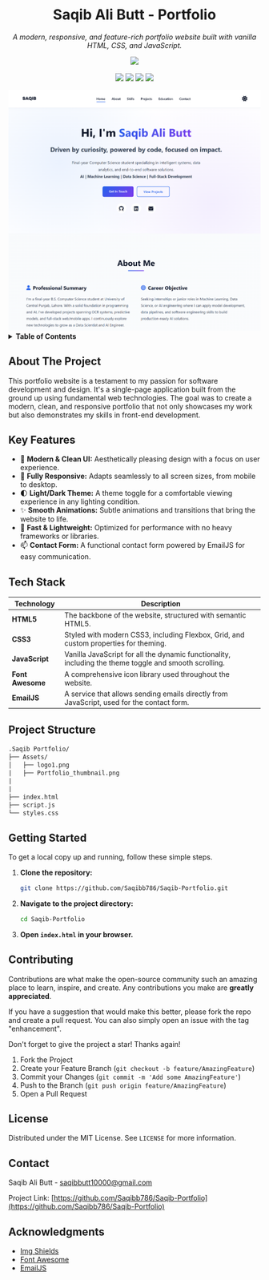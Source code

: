 <div align="center">

# Saqib Ali Butt - Portfolio

_A modern, responsive, and feature-rich portfolio website built with vanilla HTML, CSS, and JavaScript._

<p align="center">
  <a href="https://saqib-personalportfolio.netlify.app/" target="_blank" rel="noopener noreferrer">
    <img src="https://img.shields.io/badge/Live-Preview-blue?style=for-the-badge&logo=netlify">
  </a>
</p>

</div>

<p align="center">
  <a href="https://github.com/Saqibb786/Saqib-Portfolio/blob/main/LICENSE"><img src="https://img.shields.io/github/license/Saqibb786/Saqib-Portfolio?style=for-the-badge"></a>
  <a href="https://github.com/Saqibb786/Saqib-Portfolio/stargazers"><img src="https://img.shields.io/github/stars/Saqibb786/Saqib-Portfolio?style=for-the-badge"></a>
  <a href="https://github.com/Saqibb786/Saqib-Portfolio/network/members"><img src="https://img.shields.io/github/forks/Saqibb786/Saqib-Portfolio?style=for-the-badge"></a>
  <a href="https://github.com/Saqibb786/Saqib-Portfolio/issues"><img src="https://img.shields.io/github/issues/Saqibb786/Saqib-Portfolio?style=for-the-badge"></a>
</p>

<div align="center">
  <a href="https://saqib-personalportfolio.netlify.app/" target="_blank" rel="noopener noreferrer">
    <img src="Assets/Portfolio_thumbnail.png" alt="Portfolio Preview" width="800">
  </a>
</div>

<details>
  <summary><strong>Table of Contents</strong></summary>
  <ol>
    <li><a href="#about-the-project">About The Project</a></li>
    <li><a href="#key-features">Key Features</a></li>
    <li><a href="#tech-stack">Tech Stack</a></li>
    <li><a href="#project-structure">Project Structure</a></li>
    <li><a href="#getting-started">Getting Started</a></li>
    <li><a href="#roadmap">Roadmap</a></li>
    <li><a href="#contributing">Contributing</a></li>
    <li><a href="#license">License</a></li>
    <li><a href="#contact">Contact</a></li>
    <li><a href="#acknowledgments">Acknowledgments</a></li>
  </ol>
</details>

## About The Project

This portfolio website is a testament to my passion for software development and design. It's a single-page application built from the ground up using fundamental web technologies. The goal was to create a modern, clean, and responsive portfolio that not only showcases my work but also demonstrates my skills in front-end development.

## Key Features

- 🎨 **Modern & Clean UI:** Aesthetically pleasing design with a focus on user experience.
- 📱 **Fully Responsive:** Adapts seamlessly to all screen sizes, from mobile to desktop.
- 🌓 **Light/Dark Theme:** A theme toggle for a comfortable viewing experience in any lighting condition.
- ✨ **Smooth Animations:** Subtle animations and transitions that bring the website to life.
- 🚀 **Fast & Lightweight:** Optimized for performance with no heavy frameworks or libraries.
- 📫 **Contact Form:** A functional contact form powered by EmailJS for easy communication.

## Tech Stack

| Technology       | Description                                                                                            |
| ---------------- | ------------------------------------------------------------------------------------------------------ |
| **HTML5**        | The backbone of the website, structured with semantic HTML5.                                           |
| **CSS3**         | Styled with modern CSS3, including Flexbox, Grid, and custom properties for theming.                   |
| **JavaScript**   | Vanilla JavaScript for all the dynamic functionality, including the theme toggle and smooth scrolling. |
| **Font Awesome** | A comprehensive icon library used throughout the website.                                              |
| **EmailJS**      | A service that allows sending emails directly from JavaScript, used for the contact form.              |

## Project Structure

```
.Saqib Portfolio/
├── Assets/
│   ├── logo1.png
|   ├── Portfolio_thumbnail.png
|
|
├── index.html
├── script.js
└── styles.css
```

## Getting Started

To get a local copy up and running, follow these simple steps.

1.  **Clone the repository:**
    ```sh
    git clone https://github.com/Saqibb786/Saqib-Portfolio.git
    ```
2.  **Navigate to the project directory:**
    ```sh
    cd Saqib-Portfolio
    ```
3.  **Open `index.html` in your browser.**

## Contributing

Contributions are what make the open-source community such an amazing place to learn, inspire, and create. Any contributions you make are **greatly appreciated**.

If you have a suggestion that would make this better, please fork the repo and create a pull request. You can also simply open an issue with the tag "enhancement".

Don't forget to give the project a star! Thanks again!

1.  Fork the Project
2.  Create your Feature Branch (`git checkout -b feature/AmazingFeature`)
3.  Commit your Changes (`git commit -m 'Add some AmazingFeature'`)
4.  Push to the Branch (`git push origin feature/AmazingFeature`)
5.  Open a Pull Request

## License

Distributed under the MIT License. See `LICENSE` for more information.

## Contact

Saqib Ali Butt - [saqibbutt10000@gmail.com](mailto:saqibbutt10000@gmail.com)

Project Link: [https://github.com/Saqibb786/Saqib-Portfolio](https://github.com/Saqibb786/Saqib-Portfolio)

## Acknowledgments

- [Img Shields](https://shields.io)
- [Font Awesome](https://fontawesome.com)
- [EmailJS](https://www.emailjs.com/)
